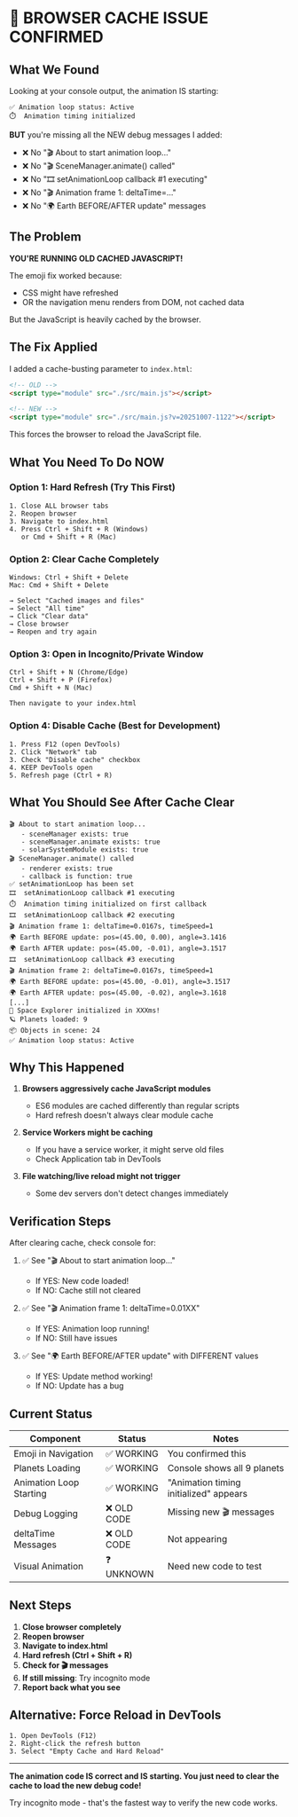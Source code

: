 # 🎯 BROWSER CACHE ISSUE CONFIRMED

## What We Found

Looking at your console output, the animation IS starting:
```
✅ Animation loop status: Active
⏱️  Animation timing initialized
```

**BUT** you're missing all the NEW debug messages I added:
- ❌ No "🎬 About to start animation loop..."
- ❌ No "🎬 SceneManager.animate() called"
- ❌ No "🎞️ setAnimationLoop callback #1 executing"
- ❌ No "🎬 Animation frame 1: deltaTime=..."
- ❌ No "🌍 Earth BEFORE/AFTER update" messages

## The Problem

**YOU'RE RUNNING OLD CACHED JAVASCRIPT!**

The emoji fix worked because:
- CSS might have refreshed
- OR the navigation menu renders from DOM, not cached data

But the JavaScript is heavily cached by the browser.

## The Fix Applied

I added a cache-busting parameter to `index.html`:

```html
<!-- OLD -->
<script type="module" src="./src/main.js"></script>

<!-- NEW -->
<script type="module" src="./src/main.js?v=20251007-1122"></script>
```

This forces the browser to reload the JavaScript file.

## What You Need To Do NOW

### Option 1: Hard Refresh (Try This First)
```
1. Close ALL browser tabs
2. Reopen browser
3. Navigate to index.html
4. Press Ctrl + Shift + R (Windows)
   or Cmd + Shift + R (Mac)
```

### Option 2: Clear Cache Completely
```
Windows: Ctrl + Shift + Delete
Mac: Cmd + Shift + Delete

→ Select "Cached images and files"
→ Select "All time"
→ Click "Clear data"
→ Close browser
→ Reopen and try again
```

### Option 3: Open in Incognito/Private Window
```
Ctrl + Shift + N (Chrome/Edge)
Ctrl + Shift + P (Firefox)
Cmd + Shift + N (Mac)

Then navigate to your index.html
```

### Option 4: Disable Cache (Best for Development)
```
1. Press F12 (open DevTools)
2. Click "Network" tab
3. Check "Disable cache" checkbox
4. KEEP DevTools open
5. Refresh page (Ctrl + R)
```

## What You Should See After Cache Clear

```
🎬 About to start animation loop...
   - sceneManager exists: true
   - sceneManager.animate exists: true
   - solarSystemModule exists: true
🎬 SceneManager.animate() called
   - renderer exists: true
   - callback is function: true
✅ setAnimationLoop has been set
🎞️  setAnimationLoop callback #1 executing
⏱️  Animation timing initialized on first callback
🎞️  setAnimationLoop callback #2 executing
🎬 Animation frame 1: deltaTime=0.0167s, timeSpeed=1
🌍 Earth BEFORE update: pos=(45.00, 0.00), angle=3.1416
🌍 Earth AFTER update: pos=(45.00, -0.01), angle=3.1517
🎞️  setAnimationLoop callback #3 executing
🎬 Animation frame 2: deltaTime=0.0167s, timeSpeed=1
🌍 Earth BEFORE update: pos=(45.00, -0.01), angle=3.1517
🌍 Earth AFTER update: pos=(45.00, -0.02), angle=3.1618
[...]
🚀 Space Explorer initialized in XXXms!
🪐 Planets loaded: 9
📦 Objects in scene: 24
✅ Animation loop status: Active
```

## Why This Happened

1. **Browsers aggressively cache JavaScript modules**
   - ES6 modules are cached differently than regular scripts
   - Hard refresh doesn't always clear module cache

2. **Service Workers might be caching**
   - If you have a service worker, it might serve old files
   - Check Application tab in DevTools

3. **File watching/live reload might not trigger**
   - Some dev servers don't detect changes immediately

## Verification Steps

After clearing cache, check console for:

1. ✅ See "🎬 About to start animation loop..."
   - If YES: New code loaded!
   - If NO: Cache still not cleared

2. ✅ See "🎬 Animation frame 1: deltaTime=0.01XX"
   - If YES: Animation loop running!
   - If NO: Still have issues

3. ✅ See "🌍 Earth BEFORE/AFTER update" with DIFFERENT values
   - If YES: Update method working!
   - If NO: Update has a bug

## Current Status

| Component | Status | Notes |
|-----------|--------|-------|
| Emoji in Navigation | ✅ WORKING | You confirmed this |
| Planets Loading | ✅ WORKING | Console shows all 9 planets |
| Animation Loop Starting | ✅ WORKING | "Animation timing initialized" appears |
| Debug Logging | ❌ OLD CODE | Missing new 🎬 messages |
| deltaTime Messages | ❌ OLD CODE | Not appearing |
| Visual Animation | ❓ UNKNOWN | Need new code to test |

## Next Steps

1. **Close browser completely**
2. **Reopen browser**
3. **Navigate to index.html**
4. **Hard refresh (Ctrl + Shift + R)**
5. **Check for 🎬 messages**
6. **If still missing**: Try incognito mode
7. **Report back what you see**

## Alternative: Force Reload in DevTools

```
1. Open DevTools (F12)
2. Right-click the refresh button
3. Select "Empty Cache and Hard Reload"
```

---

**The animation code IS correct and IS starting. You just need to clear the cache to load the new debug code!**

Try incognito mode - that's the fastest way to verify the new code works.
